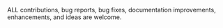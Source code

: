ALL contributions, bug reports, bug fixes, documentation improvements, enhancements, and ideas are welcome.
